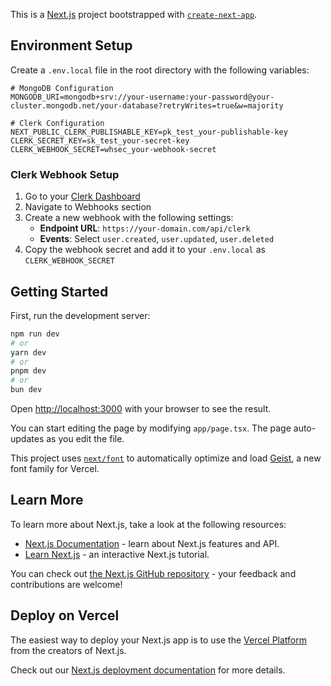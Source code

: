This is a [Next.js](https://nextjs.org) project bootstrapped with [`create-next-app`](https://nextjs.org/docs/app/api-reference/cli/create-next-app).

## Environment Setup

Create a `.env.local` file in the root directory with the following variables:

```env
# MongoDB Configuration
MONGODB_URI=mongodb+srv://your-username:your-password@your-cluster.mongodb.net/your-database?retryWrites=true&w=majority

# Clerk Configuration
NEXT_PUBLIC_CLERK_PUBLISHABLE_KEY=pk_test_your-publishable-key
CLERK_SECRET_KEY=sk_test_your-secret-key
CLERK_WEBHOOK_SECRET=whsec_your-webhook-secret
```

### Clerk Webhook Setup

1. Go to your [Clerk Dashboard](https://dashboard.clerk.com)
2. Navigate to Webhooks section
3. Create a new webhook with the following settings:
   - **Endpoint URL**: `https://your-domain.com/api/clerk`
   - **Events**: Select `user.created`, `user.updated`, `user.deleted`
4. Copy the webhook secret and add it to your `.env.local` as `CLERK_WEBHOOK_SECRET`

## Getting Started

First, run the development server:

```bash
npm run dev
# or
yarn dev
# or
pnpm dev
# or
bun dev
```

Open [http://localhost:3000](http://localhost:3000) with your browser to see the result.

You can start editing the page by modifying `app/page.tsx`. The page auto-updates as you edit the file.

This project uses [`next/font`](https://nextjs.org/docs/app/building-your-application/optimizing/fonts) to automatically optimize and load [Geist](https://vercel.com/font), a new font family for Vercel.

## Learn More

To learn more about Next.js, take a look at the following resources:

- [Next.js Documentation](https://nextjs.org/docs) - learn about Next.js features and API.
- [Learn Next.js](https://nextjs.org/learn) - an interactive Next.js tutorial.

You can check out [the Next.js GitHub repository](https://github.com/vercel/next.js) - your feedback and contributions are welcome!

## Deploy on Vercel

The easiest way to deploy your Next.js app is to use the [Vercel Platform](https://vercel.com/new?utm_medium=default-template&filter=next.js&utm_source=create-next-app&utm_campaign=create-next-app-readme) from the creators of Next.js.

Check out our [Next.js deployment documentation](https://nextjs.org/docs/app/building-your-application/deploying) for more details.
